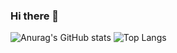 ### Hi there 👋

![Anurag's GitHub stats](https://github-readme-stats.vercel.app/api?username=young061023&show_icons=true&theme=buefy)
![Top Langs](https://github-readme-stats.vercel.app/api/top-langs/?young061023=anuraghazra&layout=compact)
